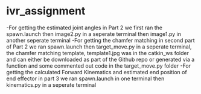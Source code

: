 # ivr_assignment
-For getting the estimated joint angles in Part 2 we first ran the spawn.launch then image2.py in a seperate terminal then image1.py in another seperate terminal 
-For getting the chamfer matching in second part of Part 2 we ran spawn.launch then target_move.py in a seperate terminal, the chamfer matching template, template1.jpg was in the catkin_ws folder and can either be downloaded as part of the Github repo or generated via a function and some commented out code in the target_move.py folder 
-For getting the calculated Forward Kinematics and estimated end position of end effector in part 3 we ran spawn.launch in one terminal then kinematics.py in a seperate terminal 
